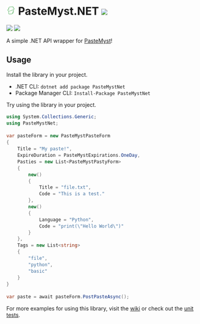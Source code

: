 # <img src="./.github/icon.png" width="24"/> PasteMyst.NET [![](https://img.shields.io/nuget/v/PasteMystNet?label=NuGet&logo=nuget&style=flat-square)](https://www.nuget.org/packages/PasteMystNet)

[![](https://img.shields.io/badge/Powered%20By-.NET-blue?logo=microsoft&style=flat-square)](https://dotnet.microsoft.com)
[![](https://img.shields.io/badge/Made%20With-Visual%20Studio-blue?logo=visual-studio&style=flat-square)](https://visualstudio.microsoft.com)

A simple .NET API wrapper for [PasteMyst](https://paste.myst.rs)!

## Usage

Install the library in your project.

* .NET CLI: `dotnet add package PasteMystNet`
* Package Manager CLI: `Install-Package PasteMystNet`

Try using the library in your project.

```cs
using System.Collections.Generic;
using PasteMystNet;

var pasteForm = new PasteMystPasteForm
{
    Title = "My paste!",
    ExpireDuration = PasteMystExpirations.OneDay,
    Pasties = new List<PasteMystPastyForm>
    {
        new()
        {
            Title = "file.txt",
            Code = "This is a test."
        },
        new()
        {
            Language = "Python",
            Code = "print(\"Hello World\")"
        }
    },
    Tags = new List<string>
    {
        "file",
        "python",
        "basic"
    }
}

var paste = await pasteForm.PostPasteAsync();
```

For more examples for using this library, visit the [wiki](https://github.com/dentolos19/PasteMystNet/wiki/Usage) or check out the [unit tests](./PasteMystNet.Tests).